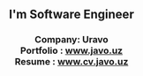 
<h2 align="center">
 I'm Software Engineer
</h2>

<h3 align="center">
 Company: Uravo <br>
 Portfolio : <a target="_blank" href="https://javo.uz/" > www.javo.uz </a><br>
 Resume : <a target="_blank" href="https://cv.javo.uz/">www.cv.javo.uz</a>

</h3>





